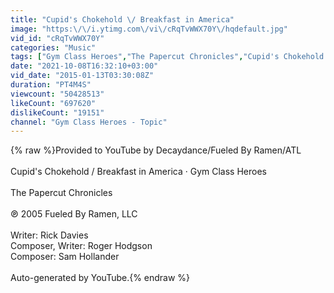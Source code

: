 ```yaml
---
title: "Cupid's Chokehold \/ Breakfast in America"
image: "https:\/\/i.ytimg.com\/vi\/cRqTvWWX70Y\/hqdefault.jpg"
vid_id: "cRqTvWWX70Y"
categories: "Music"
tags: ["Gym Class Heroes","The Papercut Chronicles","Cupid's Chokehold \/ Breakfast in America"]
date: "2021-10-08T16:32:10+03:00"
vid_date: "2015-01-13T03:30:08Z"
duration: "PT4M4S"
viewcount: "50428513"
likeCount: "697620"
dislikeCount: "19151"
channel: "Gym Class Heroes - Topic"
---
```

{% raw %}Provided to YouTube by Decaydance/Fueled By Ramen/ATL<br /><br />Cupid's Chokehold / Breakfast in America · Gym Class Heroes<br /><br />The Papercut Chronicles<br /><br />℗ 2005 Fueled By Ramen, LLC<br /><br />Writer: Rick Davies<br />Composer, Writer: Roger Hodgson<br />Composer: Sam Hollander<br /><br />Auto-generated by YouTube.{% endraw %}
